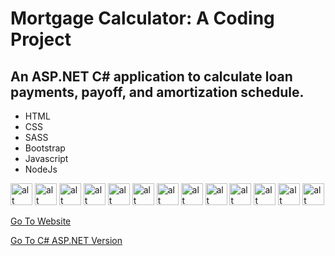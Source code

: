 # Mortgage Calculator: A Coding Project
## An ASP.NET C# application to calculate loan payments, payoff, and amortization schedule.

 - HTML
 - CSS
 - SASS
 - Bootstrap
 - Javascript
 - NodeJs
 
<span><img src="https://davidbellerose.com/assets/img/html5-badge.webp" alt="alt text" title="image Title" height="35" />
<img src="https://davidbellerose.com/assets/img/css3-badge.webp" alt="alt text" title="image Title" height="35" />
<img src="https://davidbellerose.com/assets/img/bootstrap-badge.webp" alt="alt text" title="image Title" height="35" />
<img src="https://davidbellerose.com/assets/img/sass-badge.webp" alt="alt text" title="image Title" height="35" />
<img src="https://davidbellerose.com/assets/img/jquery-badge.webp" alt="alt text" title="image Title" height="35" />
<img src="https://davidbellerose.com/assets/img/nodejs-badge.webp" alt="alt text" title="image Title" height="35" />
<img src="https://davidbellerose.com/assets/img/vscode-badge.webp" alt="alt text" title="image Title" height="35" />
<img src="https://davidbellerose.com/assets/img/gimp-badge.webp" alt="alt text" title="image Title" height="35" />
<img src="https://davidbellerose.com/assets/img/inkscape-badge.webp" alt="alt text" title="image Title" height="35" />
<img src="https://davidbellerose.com/assets/img/blender-badge.webp" alt="alt text" title="image Title" height="35" />
<img src="https://davidbellerose.com/assets/img/codepen-badge.webp" alt="alt text" title="image Title" height="35" />
<img src="https://davidbellerose.com/assets/img/netlify-badge.webp" alt="alt text" title="image Title" height="35" />
<img src="https://davidbellerose.com/assets/img/terminal-badge.webp" alt="alt text" title="image Title" height="35" /></span>


 [Go To Website](https://mortgage-caclulator-javascript.netlify.app/index.html)
 
 [Go To C# ASP.NET Version](https://github.com/daveyedgar/MortgageCalculatorMVC)
 
 
